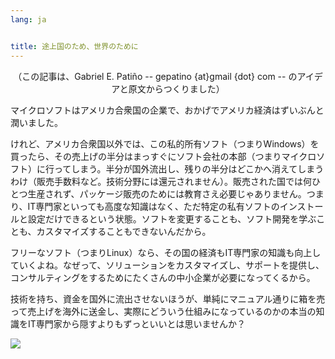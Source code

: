 ```yaml
---
lang: ja


title: 途上国のため、世界のために
---
```


<center>（この記事は、Gabriel E. Patiño -- gepatino {at}gmail {dot} com -- 
のアイデアと原文からつくりました）</center>

マイクロソフトはアメリカ合衆国の企業で、おかげでアメリカ経済はずいぶんと潤いました。

けれど、アメリカ合衆国以外では、この私的所有ソフト（つまりWindows）を買ったら、その売上げの半分はまっすぐにソフト会社の本部（つまりマイクロソフト）に行ってしまう。半分が国外流出し、残りの半分はどこかへ消えてしまうわけ（販売手数料など。技術分野には還元されません）。販売された国では何ひとつ生産されず、パッケージ販売のためには教育さえ必要じゃありません。つまり、IT専門家といっても高度な知識はなく、ただ特定の私有ソフトのインストールと設定だけできるという状態。ソフトを変更することも、ソフト開発を学ぶことも、カスタマイズすることもできないんだから。

フリーなソフト（つまりLinux）なら、その国の経済もIT専門家の知識も向上していくよね。なぜって、ソリューションをカスタマイズし、サポートを提供し、コンサルティングをするためにたくさんの中小企業が必要になってくるから。

技術を持ち、資金を国外に流出させないほうが、単純にマニュアル通りに箱を売って売上げを海外に送金し、実際にどういう仕組みになっているのかの本当の知識をIT専門家から隠すよりもずっといいとは思いませんか？

<img src="Images/earth.png" />




